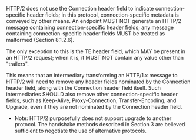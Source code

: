 HTTP/2 does not use the Connection header field to indicate connection-specific header fields; in this protocol, connection-specific metadata is conveyed by other means. An endpoint MUST NOT generate an HTTP/2 message containing connection-specific header fields; any message containing connection-specific header fields MUST be treated as malformed (Section 8.1.2.6).

The only exception to this is the TE header field, which MAY be present in an HTTP/2 request; when it is, it MUST NOT contain any value other than "trailers".

This means that an intermediary transforming an HTTP/1.x message to HTTP/2 will need to remove any header fields nominated by the Connection header field, along with the Connection header field itself. Such intermediaries SHOULD also remove other connection-specific header fields, such as Keep-Alive, Proxy-Connection, Transfer-Encoding, and Upgrade, even if they are not nominated by the Connection header field.

+	Note: HTTP/2 purposefully does not support upgrade to another protocol. The handshake methods described in Section 3 are believed sufficient to negotiate the use of alternative protocols.
 


